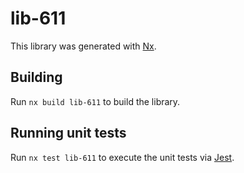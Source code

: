 # lib-611

This library was generated with [Nx](https://nx.dev).

## Building

Run `nx build lib-611` to build the library.

## Running unit tests

Run `nx test lib-611` to execute the unit tests via [Jest](https://jestjs.io).
